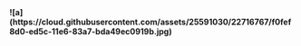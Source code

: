 
<b>
![a](https://cloud.githubusercontent.com/assets/25591030/22716767/f0fef8d0-ed5c-11e6-83a7-bda49ec0919b.jpg)
</b>
